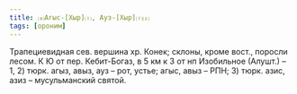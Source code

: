 ```yaml
---
title: ⒜Агыс-[Хыр]⒯, Ауз-[Хыр]⒯⒵
tags: [ороним]
---
```


Трапециевидная сев. вершина хр. Конек; склоны, кроме вост., поросли лесом. К Ю
от пер. Кебит-Богаз, в 5 км к З от нп Изобильное (Алушт.) – 1, 2) тюрк. агыз,
авыз, ауз – рот, устье; агыс, авыз – РПН; 3) тюрк. азис, азиз – мусульманский
святой.
